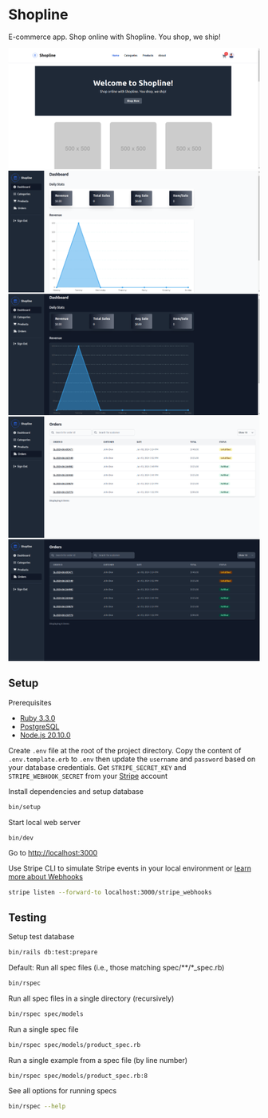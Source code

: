 # Shopline

E-commerce app. Shop online with Shopline. You shop, we ship!

![Homepage](./docs/images/homepage.png)
![Dashboard](./docs/images/dashboard.png)
![Dashboard-Dark](./docs/images/dashboard-dark.png)
![Orders](./docs/images/orders.png)
![Orders-Dark](./docs/images/orders-dark.png)

## Setup

Prerequisites

- [Ruby 3.3.0](https://www.ruby-lang.org/en/downloads/)
- [PostgreSQL](https://www.postgresql.org/download/)
- [Node.js 20.10.0](https://nodejs.org/en/blog/release/v20.10.0)

Create `.env` file at the root of the project directory. Copy the content of `.env.template.erb` to `.env` then update the `username` and `password` based on your database credentials. Get `STRIPE_SECRET_KEY` and `STRIPE_WEBHOOK_SECRET` from your [Stripe](https://dashboard.stripe.com) account

Install dependencies and setup database

```bash
bin/setup
```

Start local web server

```bash
bin/dev
```

Go to [http://localhost:3000](http://localhost:3000)

Use Stripe CLI to simulate Stripe events in your local environment or [learn more about Webhooks](https://docs.stripe.com/webhooks)

```bash
stripe listen --forward-to localhost:3000/stripe_webhooks
```

## Testing

Setup test database

```bash
bin/rails db:test:prepare
```

Default: Run all spec files (i.e., those matching spec/\*\*/\*\_spec.rb)

```bash
bin/rspec
```

Run all spec files in a single directory (recursively)

```bash
bin/rspec spec/models
```

Run a single spec file

```bash
bin/rspec spec/models/product_spec.rb
```

Run a single example from a spec file (by line number)

```bash
bin/rspec spec/models/product_spec.rb:8
```

See all options for running specs

```bash
bin/rspec --help
```
